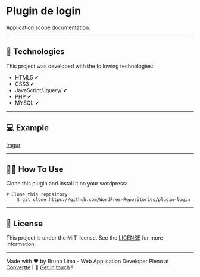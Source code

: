 # Plugin de login #

Application scope documentation.

___

## 🚀 Technologies ##

This project was developed with the following technologies:


+ HTML5 ✔
+ CSS3 ✔
+ JavaScript/Jquery/  ✔
+ PHP ✔
+ MYSQL ✔

___

## 💻 Example
[Imgur](https://i.imgur.com/ithoQWb.gif)


___

## 🐱‍👤 How To Use ##

Clone this plugin and install it on your wordpress:

    # Clone this repository
        $ git clone https://github.com/WordPres-Repositories/plugin-login

___

## 📝 License

This project is under the MIT license. See the [LICENSE](https://github.com/brunolimadevelopment/challenge/blob/master/front-end/SPA/MIT%20License.txt) for more information.

___

Made with ♥ by Bruno Lima - Web Application Developer Pleno at [Convertte](https://www.convertte.com.br/) | 👋 [Get in touch](https://www.linkedin.com/in/bruno-lima-b6a034177/) !